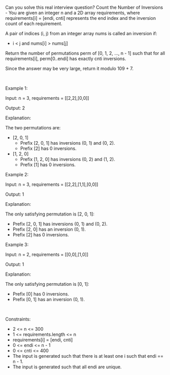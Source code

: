 Can you solve this real interview question? Count the Number of Inversions - You are given an integer n and a 2D array requirements, where requirements[i] = [endi, cnti] represents the end index and the inversion count of each requirement.

A pair of indices (i, j) from an integer array nums is called an inversion if:

 * i < j and nums[i] > nums[j]

Return the number of permutations perm of [0, 1, 2, ..., n - 1] such that for all requirements[i], perm[0..endi] has exactly cnti inversions.

Since the answer may be very large, return it modulo 109 + 7.

 

Example 1:

Input: n = 3, requirements = [[2,2],[0,0]]

Output: 2

Explanation:

The two permutations are:

 * [2, 0, 1]
   * Prefix [2, 0, 1] has inversions (0, 1) and (0, 2).
   * Prefix [2] has 0 inversions.
 * [1, 2, 0]
   * Prefix [1, 2, 0] has inversions (0, 2) and (1, 2).
   * Prefix [1] has 0 inversions.

Example 2:

Input: n = 3, requirements = [[2,2],[1,1],[0,0]]

Output: 1

Explanation:

The only satisfying permutation is [2, 0, 1]:

 * Prefix [2, 0, 1] has inversions (0, 1) and (0, 2).
 * Prefix [2, 0] has an inversion (0, 1).
 * Prefix [2] has 0 inversions.

Example 3:

Input: n = 2, requirements = [[0,0],[1,0]]

Output: 1

Explanation:

The only satisfying permutation is [0, 1]:

 * Prefix [0] has 0 inversions.
 * Prefix [0, 1] has an inversion (0, 1).

 

Constraints:

 * 2 <= n <= 300
 * 1 <= requirements.length <= n
 * requirements[i] = [endi, cnti]
 * 0 <= endi <= n - 1
 * 0 <= cnti <= 400
 * The input is generated such that there is at least one i such that endi == n - 1.
 * The input is generated such that all endi are unique.